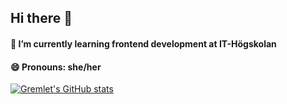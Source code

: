 ## Hi there 👋

#### 🌱 I’m currently learning frontend development at IT-Högskolan
#### 😄 Pronouns: she/her

[![Gremlet's GitHub stats](https://github-readme-stats.vercel.app/api?username=Gremlet)](https://github.com/Gremlet/github-readme-stats)

<!--
**Gremlet/Gremlet** is a ✨ _special_ ✨ repository because its `README.md` (this file) appears on your GitHub profile.

Here are some ideas to get you started:

- 🔭 I’m currently working on ...
- 🌱 I’m currently learning ...
- 👯 I’m looking to collaborate on ...
- 🤔 I’m looking for help with ...
- 💬 Ask me about ...
- 📫 How to reach me: ...
- 😄 Pronouns: ...
- ⚡ Fun fact: ...
-->
